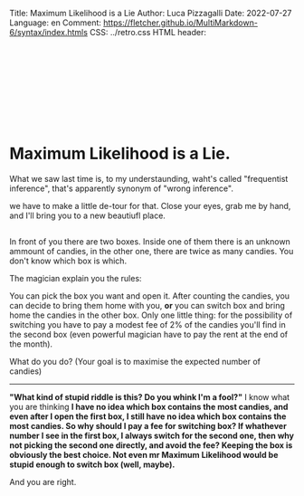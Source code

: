 Title:        Maximum Likelihood is a Lie
Author:       Luca Pizzagalli
Date:         2022-07-27
Language:     en
Comment:      https://fletcher.github.io/MultiMarkdown-6/syntax/index.htmls
CSS:          ../retro.css
HTML header:  <script src="https://polyfill.io/v3/polyfill.min.js?features=es6"></script>
              <script id="MathJax-script" async src="https://cdn.jsdelivr.net/npm/mathjax@3/es5/tex-mml-chtml.js"></script>
              <svg xmlns="http://www.w3.org/2000/svg" version="1.1">
                <defs>
                  <filter id="retro-image-filter" filterUnits="objectBoundingBox" primitiveUnits="userSpaceOnUse" color-interpolation-filters="sRGB">
                    <feColorMatrix type="matrix" values="
                      1 0 0 0 0
                      1 0 0 0 0
                      1 0 0 0 0s
                      0 0 0 1 0" in="SourceGraphic" />
                    <feComponentTransfer>
                      <feFuncR type="table" tableValues="0.4 0"/>
                      <feFuncG type="table" tableValues="0.4 1"/>
                      <feFuncB type="table" tableValues="0.4 0.44"/>
                      <feFuncA type="table" tableValues="0 1"/>
                    </feComponentTransfer>
                    <feBlend in2="SourceGraphic" mode="hue"/>
                  </filter>
                  <filter id="noise2-filter" x="-10%" y="-10%" width="120%" height="120%">
                    <feTurbulence baseFrequency="0.01 0.4" result="turbulence" numOctaves="2" />
                    <feDisplacementMap in="SourceGraphic" in2="turbulence" scale="12" xChannelSelector="R" yChannelSelector="R">
                    </feDisplacementMap>
                  </filter>
                  <filter id="noise-filter">
                    <feTurbulence baseFrequency="0.60,0.90" />
                    <feColorMatrix type="matrix" values="
                      .33 .33 .33 0 0
                      .33 .33 .33 0 0
                      .33 .33 .33 0 0
                      0 0 0 2 0"/>
                    <feComposite operator="in" in2="SourceGraphic"/>
                    <feBlend in2="SourceGraphic" mode="multiply" />
                  </filter>
                </defs>
              </svg>

# Maximum Likelihood is a Lie.

What we saw last time is, to my understaunding, waht's called "frequentist inference", that's apparently synonym of "wrong inference".

we have to make a little de-tour for that. Close your eyes, grab me by hand, and I'll bring you to a new beautiufl place.

##

In front of you there are two boxes. Inside one of them there is an unknown ammount of candies, in the other one, there are twice as many candies. You don't know which box is which.

The magician explain you the rules:

You can pick the box you want and open it. After counting the candies, you can decide to bring them home with you, **or** you can switch box and bring home the candies in the other box. Only one little thing: for the possibility of switching you have to pay a modest fee of 2% of the candies you'll find in the second box (even powerful magician have to pay the rent at the end of the month).

What do you do? (Your goal is to maximise the expected number of candies)

---

**"What kind of stupid riddle is this? Do you whink I'm a fool?"** I know what you are thinking **I have no idea which box contains the most candies, and even after I open the first box, I still have no idea which box contains the most candies. So why should I pay a fee for switching box? If whathever number I see in the first box, I always switch for the second one, then why not picking the second one directly, and avoid the fee? Keeping the box is obviously the best choice. Not even mr Maximum Likelihood would be stupid enough to switch box (well, maybe).**

And you are right.

